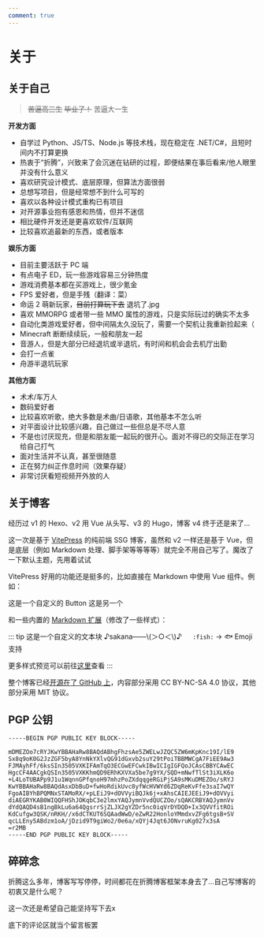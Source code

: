 ```yaml
---
comment: true
---
```


# 关于

## 关于自己

> ~~苦逼高三生~~ ~~毕业了！~~ 苦逼大一生

**开发方面**
- 自学过 Python、JS/TS、Node.js 等技术栈，现在稳定在 .NET/C#，且短时间内不打算更换
- 热衷于“折腾”，兴致来了会沉迷在钻研的过程，即便结果在事后看来/他人眼里并没有什么意义
- 喜欢研究设计模式、底层原理，但算法方面很弱
- 总想写项目，但是经常想不到什么可写的
- 喜欢以各种设计模式重构已有项目
- 对开源事业抱有感恩和热情，但并不迷信
- 相比硬件开发还是更喜欢软件/互联网
- 比较喜欢追最新的东西，或者版本

**娱乐方面**
- 目前主要活跃于 PC 端
- 有点电子 ED，玩一些游戏容易三分钟热度
- 游戏消费基本都在买游戏上，很少氪金
- FPS 爱好者，但是手残（翻译：菜）
- 命运 2 萌新玩家，~~目前打算玩下去~~ 退坑了.jpg
- 喜欢 MMORPG 或者带一些 MMO 属性的游戏，只是实际玩过的确实不太多
- 自动化类游戏爱好者，但中间隔太久没玩了，需要一个契机让我重新捡起来（
- Minecraft 断断续续玩，一般和朋友一起
- 音游人，但是大部分已经退坑或半退坑，有时间和机会会去机厅出勤
- 会打一点雀
- 舟游半退坑玩家

**其他方面**
- 术术/车万人
- 数码爱好者
- 比较喜欢听歌，绝大多数是术曲/日语歌，其他基本不怎么听
- 对平面设计比较感兴趣，自己做过一些但总是不尽人意
- 不是也讨厌现充，但是和朋友能一起玩的很开心。面对不得已的交际正在学习给自己打气
- 面对生活并不认真，甚至很随意
- 正在努力纠正作息时间（效果存疑）
- 非常讨厌看短视频开外放的人

## 关于博客

经历过 v1 的 Hexo、v2 用 Vue 从头写、v3 的 Hugo，博客 v4 终于还是来了...

这一次是基于 [VitePress](https://vitepress.dev/) 的纯前端 SSG 博客，虽然和 v2 一样还是基于 Vue，但是底层（例如 Markdown
处理、脚手架等等等等）就完全不用自己写了。魔改了一下默认主题，先用着试试

VitePress 好用的功能还是挺多的，比如直接在 Markdown 中使用 Vue 组件。例如：

<div class="flex gap-2">
  <ui-button>这是一个自定义的 Button</ui-button>
  <ui-button variant="alt">这是另一个</ui-button>
</div>

和一些内置的 [Markdown 扩展](https://vitepress.dev/guide/markdown)（修改了一些样式）：

::: tip 这是一个自定义的文本块
♪sakana——\\(＞○＜\\)♪ &emsp; `:fish:` → :fish: Emoji 支持

更多样式预览可以前往[这里](/posts/blog-style-overview/)查看
:::

整个博客已经[开源在了 GitHub 上](https://github.com/bsdayo/blog)，内容部分采用 CC BY-NC-SA 4.0 协议，其他部分采用 MIT 协议。

## PGP 公钥

```
-----BEGIN PGP PUBLIC KEY BLOCK-----

mDMEZOo7cRYJKwYBBAHaRw8BAQdABhgFhzsAe5ZWELwJZQC5ZW6mKpKnc19I/lE9
Sx8q9oK0G2JzZGF5byA8YnNkYXlvQG91dGxvb2suY29tPoiTBBMWCgA7FiEE9Aw3
FJMAyhFf/6ksSIn3505VXKIFAmTqO3ECGwEFCwkIBwICIgIGFQoJCAsCBBYCAwEC
HgcCF4AACgkQSIn3505VXKKhmQD9ERhKXVXa5be7g9YX/SQD+mNwfTlSt3iXLK6o
+L4LoTUBAPp9J1u1WqnnGPfqnoH97mhzPoZXdqqgeRGiPjSA9sMKuDMEZOo/sRYJ
KwYBBAHaRw8BAQdAsxDbBuD+fwHoRdikUvc8yfWcHVWYd6ZDqReKvFfe3saI7wQY
FgoAIBYhBPQMNxSTAMoRX/+pLEiJ9+dOVVyiBQJk6j+xAhsCAIEJEEiJ9+dOVVyi
diAEGRYKAB0WIQQFHShJOKqbC3e2lmxYAQJymnVvdQUCZOo/sQAKCRBYAQJymnVv
dYdQAQD4sB1ngBkLu6a64QgsrrSjZLJX2gYZDr5nc0iqVrDYDQD+Ix3QVVfitROi
KdCufgw3QSK/nRKH//x6dCTKUT6SQAadWwD/eZwR22HonloYMmdxvZFg6tgsB+SV
qcLLEny5ABdzm1oA/jDzid9T9giWo2/0e6a/xQYj4Jqt6JONvruKg027x3sA
=r2MB
-----END PGP PUBLIC KEY BLOCK-----
```

## 碎碎念

折腾这么多年，博客写写停停，时间都花在折腾博客框架本身去了...自己写博客的初衷又是什么呢？

这一次还是希望自己能坚持写下去x

底下的评论区就当个留言板罢

